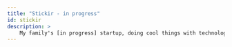 ```yaml
---
title: "Stickir - in progress"
id: stickir
description: >
    My family's [in progress] startup, doing cool things with technology and construction engineering. More to come on this soon!
---
```


